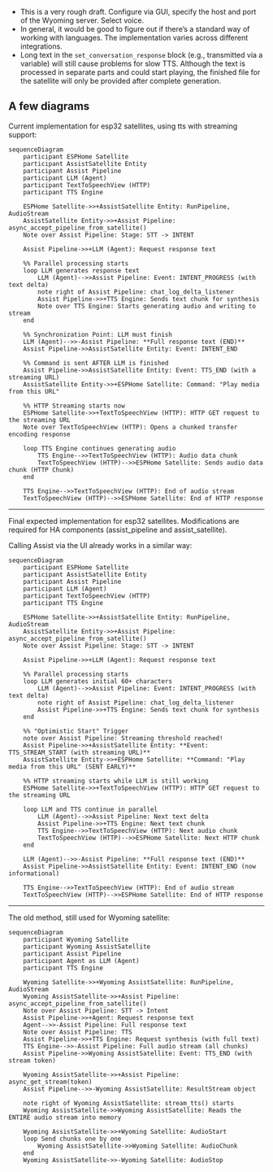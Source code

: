 - This is a very rough draft. Configure via GUI, specify the host and port of the Wyoming server. Select voice.
- In general, it would be good to figure out if there’s a standard way of working with languages. The implementation varies across different integrations.
- Long text in the `set_conversation_response` block (e.g., transmitted via a variable) will still cause problems for slow TTS. Although the text is processed in separate parts and could start playing, the finished file for the satellite will only be provided after complete generation.

## A few diagrams
Current implementation for esp32 satellites, using tts with streaming support:
```mermaid
sequenceDiagram
    participant ESPHome Satellite
    participant AssistSatellite Entity
    participant Assist Pipeline
    participant LLM (Agent)
    participant TextToSpeechView (HTTP)
    participant TTS Engine

    ESPHome Satellite->>+AssistSatellite Entity: RunPipeline, AudioStream
    AssistSatellite Entity->>+Assist Pipeline: async_accept_pipeline_from_satellite()
    Note over Assist Pipeline: Stage: STT -> INTENT
    
    Assist Pipeline->>+LLM (Agent): Request response text
    
    %% Parallel processing starts
    loop LLM generates response text
        LLM (Agent)-->>Assist Pipeline: Event: INTENT_PROGRESS (with text delta)
        note right of Assist Pipeline: chat_log_delta_listener
        Assist Pipeline->>+TTS Engine: Sends text chunk for synthesis
        Note over TTS Engine: Starts generating audio and writing to stream
    end
    
    %% Synchronization Point: LLM must finish
    LLM (Agent)-->>-Assist Pipeline: **Full response text (END)**
    Assist Pipeline->>AssistSatellite Entity: Event: INTENT_END
    
    %% Command is sent AFTER LLM is finished
    Assist Pipeline->>AssistSatellite Entity: Event: TTS_END (with a streaming URL)
    AssistSatellite Entity->>+ESPHome Satellite: Command: "Play media from this URL"
    
    %% HTTP Streaming starts now
    ESPHome Satellite->>+TextToSpeechView (HTTP): HTTP GET request to the streaming URL
    Note over TextToSpeechView (HTTP): Opens a chunked transfer encoding response
    
    loop TTS Engine continues generating audio
        TTS Engine-->>TextToSpeechView (HTTP): Audio data chunk
        TextToSpeechView (HTTP)-->>ESPHome Satellite: Sends audio data chunk (HTTP Chunk)
    end

    TTS Engine-->>TextToSpeechView (HTTP): End of audio stream
    TextToSpeechView (HTTP)-->>ESPHome Satellite: End of HTTP response
```
---
Final expected implementation for esp32 satellites. Modifications are required for HA components (assist_pipeline and assist_satellite). 

Calling Assist via the UI already works in a similar way:
```mermaid
sequenceDiagram
    participant ESPHome Satellite
    participant AssistSatellite Entity
    participant Assist Pipeline
    participant LLM (Agent)
    participant TextToSpeechView (HTTP)
    participant TTS Engine

    ESPHome Satellite->>+AssistSatellite Entity: RunPipeline, AudioStream
    AssistSatellite Entity->>+Assist Pipeline: async_accept_pipeline_from_satellite()
    Note over Assist Pipeline: Stage: STT -> INTENT
    
    Assist Pipeline->>+LLM (Agent): Request response text
    
    %% Parallel processing starts
    loop LLM generates initial 60+ characters
        LLM (Agent)-->>Assist Pipeline: Event: INTENT_PROGRESS (with text delta)
        note right of Assist Pipeline: chat_log_delta_listener
        Assist Pipeline->>+TTS Engine: Sends text chunk for synthesis
    end

    %% "Optimistic Start" Trigger
    note over Assist Pipeline: Streaming threshold reached!
    Assist Pipeline->>+AssistSatellite Entity: **Event: TTS_STREAM_START (with streaming URL)**
    AssistSatellite Entity->>+ESPHome Satellite: **Command: "Play media from this URL" (SENT EARLY)**
    
    %% HTTP streaming starts while LLM is still working
    ESPHome Satellite->>+TextToSpeechView (HTTP): HTTP GET request to the streaming URL
    
    loop LLM and TTS continue in parallel
        LLM (Agent)-->>Assist Pipeline: Next text delta
        Assist Pipeline->>+TTS Engine: Next text chunk
        TTS Engine-->>TextToSpeechView (HTTP): Next audio chunk
        TextToSpeechView (HTTP)-->>ESPHome Satellite: Next HTTP chunk
    end

    LLM (Agent)-->>-Assist Pipeline: **Full response text (END)**
    Assist Pipeline->>AssistSatellite Entity: Event: INTENT_END (now informational)
    
    TTS Engine-->>TextToSpeechView (HTTP): End of audio stream
    TextToSpeechView (HTTP)-->>ESPHome Satellite: End of HTTP response
```
---
The old method, still used for Wyoming satellite:
```mermaid
sequenceDiagram
    participant Wyoming Satellite
    participant Wyoming AssistSatellite
    participant Assist Pipeline
    participant Agent as LLM (Agent)
    participant TTS Engine

    Wyoming Satellite->>+Wyoming AssistSatellite: RunPipeline, AudioStream
    Wyoming AssistSatellite->>+Assist Pipeline: async_accept_pipeline_from_satellite()
    Note over Assist Pipeline: STT -> Intent
    Assist Pipeline->>+Agent: Request response text
    Agent-->>-Assist Pipeline: Full response text
    Note over Assist Pipeline: TTS
    Assist Pipeline->>+TTS Engine: Request synthesis (with full text)
    TTS Engine-->>-Assist Pipeline: Full audio stream (all chunks)
    Assist Pipeline->>Wyoming AssistSatellite: Event: TTS_END (with stream token)

    Wyoming AssistSatellite->>+Assist Pipeline: async_get_stream(token)
    Assist Pipeline-->>-Wyoming AssistSatellite: ResultStream object
    
    note right of Wyoming AssistSatellite: stream_tts() starts
    Wyoming AssistSatellite->>Wyoming AssistSatellite: Reads the ENTIRE audio stream into memory
    
    Wyoming AssistSatellite->>+Wyoming Satellite: AudioStart
    loop Send chunks one by one
        Wyoming AssistSatellite->>Wyoming Satellite: AudioChunk
    end
    Wyoming AssistSatellite->>-Wyoming Satellite: AudioStop
```
